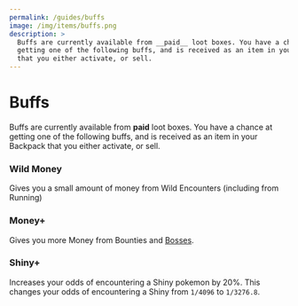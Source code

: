 ```yaml
---
permalink: /guides/buffs
image: /img/items/buffs.png
description: >
  Buffs are currently available from __paid__ loot boxes. You have a chance at
  getting one of the following buffs, and is received as an item in your Backpack
  that you either activate, or sell.
---
```


# Buffs

Buffs are currently available from __paid__ loot boxes. You have a chance at
getting one of the following buffs, and is received as an item in your Backpack
that you either activate, or sell.

### Wild Money

Gives you a small amount of money from Wild Encounters (including from Running)

### Money+

Gives you more Money from Bounties and [Bosses](/guides/bosses).

### Shiny+

Increases your odds of encountering a Shiny pokemon by 20%. This changes your
odds of encountering a Shiny from `1/4096` to `1/3276.8`.
